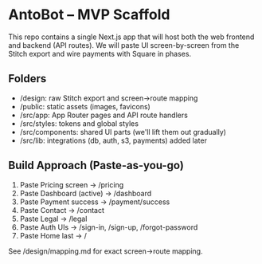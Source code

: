 ﻿# AntoBot – MVP Scaffold

This repo contains a single Next.js app that will host both the web frontend and backend (API routes).
We will paste UI screen-by-screen from the Stitch export and wire payments with Square in phases.

## Folders
- /design: raw Stitch export and screen→route mapping
- /public: static assets (images, favicons)
- /src/app: App Router pages and API route handlers
- /src/styles: tokens and global styles
- /src/components: shared UI parts (we'll lift them out gradually)
- /src/lib: integrations (db, auth, s3, payments) added later

## Build Approach (Paste-as-you-go)
1) Paste Pricing screen → /pricing
2) Paste Dashboard (active) → /dashboard
3) Paste Payment success → /payment/success
4) Paste Contact → /contact
5) Paste Legal → /legal
6) Paste Auth UIs → /sign-in, /sign-up, /forgot-password
7) Paste Home last → /

See /design/mapping.md for exact screen→route mapping.
